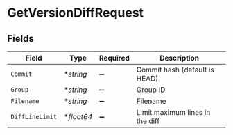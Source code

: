 # GetVersionDiffRequest


## Fields

| Field                           | Type                            | Required                        | Description                     |
| ------------------------------- | ------------------------------- | ------------------------------- | ------------------------------- |
| `Commit`                        | **string*                       | :heavy_minus_sign:              | Commit hash (default is HEAD)   |
| `Group`                         | **string*                       | :heavy_minus_sign:              | Group ID                        |
| `Filename`                      | **string*                       | :heavy_minus_sign:              | Filename                        |
| `DiffLineLimit`                 | **float64*                      | :heavy_minus_sign:              | Limit maximum lines in the diff |